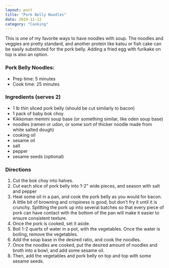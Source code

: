 ```yaml
---
layout: post
title: "Pork Belly Noodles"
date: 2019-11-12
category: "Cooking"
---
```

This is one of my favorite ways to have noodles with soup. The noodles and veggies are pretty standard, and another protein like katsu or fish cake can be easily substituted for the pork belly. Adding a fried egg with furikake on top is also an option.

### Pork Belly Noodles:
- Prep time: 5 minutes
- Cook time: 25 minutes

### Ingredients (serves 2)
- 1 lb thin sliced pork belly (should be cut similarly to bacon)
- 1 pack of baby bok choy
- Kikkoman memmi soup base (or something similar, like oden soup base)
- noodles (ramen or udon, or some sort of thicker noodle made from white salted dough)
- cooking oil
- sesame oil
- salt
- pepper
- sesame seeds (optional)

### Directions
1. Cut the bok choy into halves.
2. Cut each slice of pork belly into 1-2" wide pieces, and season with salt and pepper
3. Heat some oil in a pan, and cook the pork belly as you would for bacon. A little bit of browning and crispiness is good, but don't fry it until it is crunchy. Splitting the pork up into several batches so that every piece of pork can have contact with the bottom of the pan will make it easier to ensure consistent texture.
4. Once the pork is cooked, set it aside.
5. Boil 1-2 quarts of water in a pot, with the vegetables. Once the water is boiling, remove the vegetables.
6. Add the soup base in the desired ratio, and cook the noodles.
7. Once the noodles are cooked, put the desired amount of noodles and broth into a bowl, and add some sesame oil. 
8. Then, add the vegetables and pork belly on top and top with some sesame seeds.

